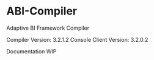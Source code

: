 # ABI-Compiler
Adaptive BI Framework Compiler

Compiler Version: 3.2.1.2
Console Client Version: 3.2.0.2

Documentation WIP